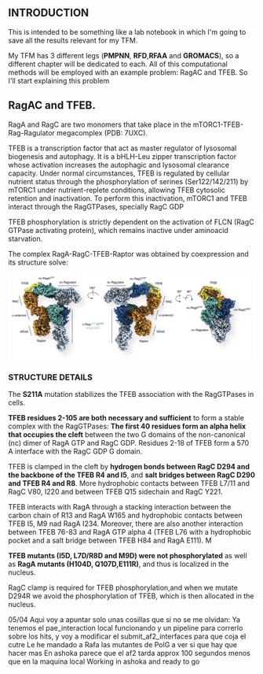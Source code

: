 

## INTRODUCTION

This is intended to be something like a lab notebook in which I'm going to save all the results relevant for my TFM.

My TFM has 3 different legs (**PMPNN**, **RFD**,**RFAA** and **GROMACS**), so a different chapter will be dedicated to each. All of this computational methods will be employed with an example problem: RagAC and TFEB. So I'll start explaining this problem

## RagAC and TFEB.

RagA and RagC are two monomers that take place in the mTORC1-TFEB-Rag-Ragulator megacomplex (PDB: 7UXC).

TFEB is a transcription factor that act as master regulator of lysosomal biogenesis and autophagy. It is a bHLH-Leu zipper transcription factor whose activation increases the autophagic and lysosomal clearance capacity. Under normal circumstances, TFEB is regulated by cellular nutrient status through the phosphorylation of serines (Ser122/142/211) by mTORC1 under nutrient-replete conditions, allowing TFEB cytosolic retention and inactivation. To perform this inactivation, mTORC1 and TFEB interact through the RagGTPases, specially RagC GDP

TFEB phosphorylation is strictly dependent on the activation of FLCN (RagC GTPase activating protein), which remains inactive under aminoacid starvation.

The complex RagA-RagC-TFEB-Raptor was obtained by coexpression and its structure solve:

![alt text](/figures/complex_structure.png "Complex structure")

### STRUCTURE DETAILS

The **S211A** mutation stabilizes the TFEB association with the RagGTPases in cells.

**TFEB residues 2-105 are both necessary and sufficient** to form a stable complex with the RagGTPases: **The first 40 residues form an alpha helix that occupies the cleft** between the two G domains of the non-canonical (nc) dimer of RagA GTP and RagC GDP. Residues 2-18 of TFEB form a 570 A interface with the RagC GDP G domain.

TFEB is clamped in the cleft by **hydrogen bonds between RagC D294 and the backbone of the TFEB R4 and I5**, and **salt bridges between RagC D290 and TFEB R4 and R8**. More hydrophobic contacts between TFEB L7/11 and RagC V80, I220 and between TFEB Q15 sidechain and RagC Y221.

TFEB interacts with RagA through a stacking interaction between the carbon chain of R13 and RagA W165 and hydrophobic contacts between TFEB I5, M9 nad RagA I234. Moreover, there are also another interaction between TFEB 76-83 and RagA GTP alpha 4 (TFEB L76 with a hydrophobic pocket and a salt bridge between TFEB H84 and RagA E111). M

**TFEB mutants (I5D, L7D/R8D and M9D) were not phosphorylated** as well as **RagA mutants (H104D, Q107D,E111R)**, and thus is localized in the nucleus.



RagC clamp is required for TFEB phosphorylation,and when we mutate D294R we avoid the phosphorylation of TFEB, which is then allocated in the nucleus.












05/04
Aqui voy a apuntar solo unas cosillas que si no se me olvidan:
Ya tenemos el pae_interaction local funcionando y un pipeline para correrlo sobre los hits, y voy a modificar el submit_af2_interfaces para que coja el cutre
Le he mandado a Rafa las mutantes de PolG a ver si que hay que hacer mas
En ashoka parece que el af2 tarda approx 100 segundos menos que en la maquina local
Working in ashoka and ready to go
